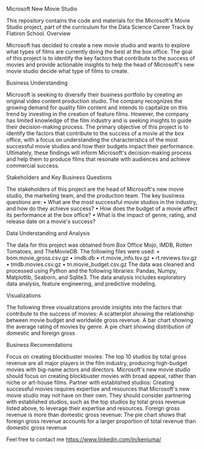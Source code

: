 Microsoft New Movie Studio

This repository contains the code and materials for the Microsoft's Movie Studio project, part of the curriculum for the Data Science Career Track by Flatiron School.
Overview

Microsoft has decided to create a new movie studio and wants to explore what types of films are currently doing the best at the box office. The goal of this project is to identify the key factors that contribute to the success of movies and provide actionable insights to help the head of Microsoft's new movie studio decide what type of films to create.

Business Understanding

Microsoft is seeking to diversify their business portfolio by creating an original video content production studio. The company recognizes the growing demand for quality film content and intends to capitalize on this trend by investing in the creation of feature films. However, the company has limited knowledge of the film industry and is seeking insights to guide their decision-making process. The primary objective of this project is to identify the factors that contribute to the success of a movie at the box office, with a focus on understanding the characteristics of the most successful movie studios and how their budgets impact their performance. Ultimately, these findings will inform Microsoft's decision-making process and help them to produce films that resonate with audiences and achieve commercial success.

Stakeholders and Key Business Questions

The stakeholders of this project are the head of Microsoft's new movie studio, the marketing team, and the production team. The key business questions are:
•	What are the most successful movie studios in the industry, and how do they achieve success?
•	How does the budget of a movie affect its performance at the box office?
•	What is the impact of genre, rating, and release date on a movie's success?

Data Understanding and Analysis

The data for this project was obtained from Box Office Mojo, IMDB, Rotten Tomatoes, and TheMovieDB. The following files were used:
•	bom.movie_gross.csv.gz
•	imdb.db
•	rt.movie_info.tsv.gz
•	rt.reviews.tsv.gz
•	tmdb.movies.csv.gz
•	tn.movie_budget.csv.gz
The data was cleaned and processed using Python and the following libraries: Pandas, Numpy, Matplotlib, Seaborn, and Sqlite3. The data analysis includes exploratory data analysis, feature engineering, and predictive modeling.

Visualizations

The following three visualizations provide insights into the factors that contribute to the success of movies:
A scatterplot showing the relationship between movie budget and worldwide gross revenue.
A bar chart showing the average rating of movies by genre.
A pie chart showing distribution of domestic and foreign gross


Business Recomendations

Focus on creating blockbuster movies: The top 10 studios by total gross revenue are all major players in the film industry, producing high-budget movies with big-name actors and directors. Microsoft's new movie studio should focus on creating blockbuster movies with broad appeal, rather than niche or art-house films.
Partner with established studios: Creating successful movies requires expertise and resources that Microsoft's new movie studio may not have on their own. They should consider partnering with established studios, such as the top studios by total gross revenue listed above, to leverage their expertise and resources.
Foreign gross revenue is more than domestic gross revenue: The pie chart shows that foreign gross revenue accounts for a larger proportion of total revenue than domestic gross revenue

Feel free to contact me https://www.linkedin.com/in/kenjuma/
